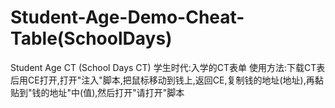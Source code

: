 # Student-Age-Demo-Cheat-Table(SchoolDays)
Student Age CT (School Days CT)
学生时代:入学的CT表单
使用方法:下载CT表后用CE打开,打开"注入"脚本,把鼠标移动到钱上,返回CE,复制钱的地址(地址),再黏贴到"钱的地址"中(值),然后打开"请打开"脚本
